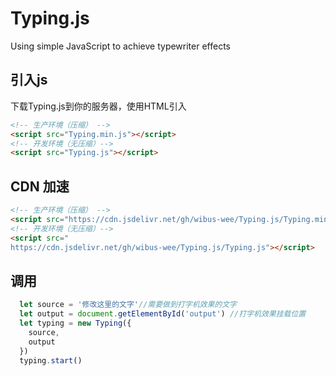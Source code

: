 # Typing.js
Using simple JavaScript to achieve typewriter effects

## 引入js

下载Typing.js到你的服务器，使用HTML引入

```html
<!-- 生产环境（压缩） -->
<script src="Typing.min.js"></script>
<!-- 开发环境（无压缩）-->
<script src="Typing.js"></script>
```
## CDN 加速

```html
<!-- 生产环境（压缩） -->
<script src="https://cdn.jsdelivr.net/gh/wibus-wee/Typing.js/Typing.min.js"></script>
<!-- 开发环境（无压缩）-->
<script src="
https://cdn.jsdelivr.net/gh/wibus-wee/Typing.js/Typing.js"></script>
```

## 调用

```javascript
  let source = '修改这里的文字'//需要做到打字机效果的文字
  let output = document.getElementById('output') //打字机效果挂载位置
  let typing = new Typing({
    source,
    output
  })
  typing.start()
```
